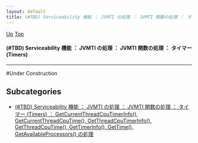 ```yaml
---
layout: default
title: (#TBD) Serviceability 機能 ： JVMTI の処理 ： JVMTI 関数の処理 ： タイマー (Timers)
---
```

[Up](notYUp6Zyc.html) [Top](../index.html)

#### (#TBD) Serviceability 機能 ： JVMTI の処理 ： JVMTI 関数の処理 ： タイマー (Timers)

--- 
#Under Construction



## Subcategories
* [(#TBD) Serviceability 機能 ： JVMTI の処理 ： JVMTI 関数の処理 ： タイマー (Timers) ： GetCurrentThreadCpuTimerInfo(), GetCurrentThreadCpuTime(), GetThreadCpuTimerInfo(), GetThreadCpuTime(), GetTimerInfo(), GetTime(), GetAvailableProcessors() の処理](no5cvB8VFX.html)




